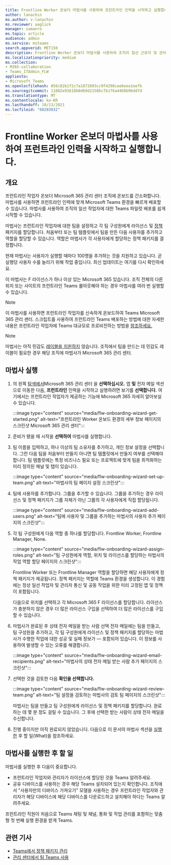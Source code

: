 ```yaml
---
title: Frontline Worker 온보더 마법사를 사용하여 프런트라인 인력을 시작하고 실행합니다.
author: lanachin
ms.author: v-lanachin
ms.reviewer: aaglick
manager: samanro
ms.topic: article
audience: admin
ms.service: msteams
search.appverid: MET150
description: Frontline Worker 온보더 마법사를 사용하여 조직의 일선 근로자 및 관리자에 Teams 환경을 빠르게 배포하는 방법에 대해 알아보고
ms.localizationpriority: medium
ms.collection:
- M365-collaboration
- Teams_ITAdmin_FLW
appliesto:
- Microsoft Teams
ms.openlocfilehash: 056c82b1f2c7a1872693cc9f4298cee6eea1eefb
ms.sourcegitcommit: 11882e93618b8d69d21586c7b1f6a4460b96dd7d
ms.translationtype: MT
ms.contentlocale: ko-KR
ms.lasthandoff: 10/13/2021
ms.locfileid: "60283032"
---
```

# <a name="use-the-frontline-worker-onboarding-wizard-to-get-your-frontline-workforce-up-and-running"></a>Frontline Worker 온보더 마법사를 사용하여 프런트라인 인력을 시작하고 실행합니다.

## <a name="overview"></a>개요

프런트라인 작업자 온보더 Microsoft 365 관리 센터 조직에 온보드를 간소화합니다. 마법사를 사용하면 프런트라인 인력에 맞게 Microsoft Teams 환경을 빠르게 배포할 수 있습니다. 마법사를 사용하여 조직의 일선 작업자에 대한 Teams 파일럿 배포를 쉽게 시작할 수 있습니다.

마법사는 프런트라인 작업자에 대한 팀을 설정하고 각 팀 구성원에게 라이선스 및 [정책](manage-policy-packages.md) 패키지를 할당합니다. 처음부터 또는 팀 템플릿에서 팀을 만든 다음 사용자를 추가하고 역할을 할당할 수 있습니다. [](get-started-with-teams-templates-in-the-admin-console.md) 역할은 마법사가 각 사용자에게 할당하는 정책 패키지를 결정합니다.

현재 마법사는 사용자가 실행할 때마다 100명을 추가하는 것을 지원하고 있습니다. 곧 실행당 사용자 수를 늘리기 위해 작업 중입니다. 최신 업데이트는 여기를 다시 확인하세요.

이 마법사는 F 라이선스가 하나 이상 있는 Microsoft 365 있습니다. 조직 전체의 다른 위치 또는 사이트의 프런트라인 Teams 롤아웃해야 하는 경우 마법사를 여러 번 실행할 수 있습니다.

> [!NOTE]
> 이 마법사를 사용하면 프런트라인 작업자를 신속하게 온보드하여 Teams Microsoft 365 관리 센터. 스크립트를 사용하여 프런트라인 Teams 배포하는 방법에 대한 자세한 내용은 프런트라인 작업자에 Teams 대규모로 프로비전하는 방법을 [참조하세요.](flw-scripted-deployment.md)

> [!NOTE]
> 마법사는 아직 민감도 [레이블을 지원하지](sensitivity-labels.md) 않습니다. 조직에서 팀을 만드는 데 민감도 레이블이 필요한 경우 해당 조직에 마법사가 Microsoft 365 관리 센터.

## <a name="run-the-wizard"></a>마법사 실행

1. 의 왼쪽 [탐색에서](https://admin.microsoft.com/)Microsoft 365 관리 센터 을 **선택하십시오.** 앱 **및** 전자 메일 섹션으로 이동한 다음, **프런트라인** 인력을 시작하고 실행하려면 보기를 **선택합니다.** 여기에서는 프런트라인 작업자가 제공하는 기능에 Microsoft 365 자세히 알아보실 수 있습니다.

    :::image type="content" source="media/flw-onboarding-wizard-get-started.png" alt-text="프런트라인 Worker 온보드 환경의 세부 정보 페이지의 스크린샷 Microsoft 365 관리 센터":::

2. 준비가 됐을 때 시작을 **선택하여** 마법사를 실행합니다.

3. 팀 이름을 입력하고, 하나 이상의 팀 소유자를 추가하고, 개인 정보 설정을 선택합니다. 그런 다음 팀을 처음부터 만들지 아니면 팀 템플릿에서 만들지 여부를 선택해야 합니다. 팀 템플릿에는 특정 비즈니스 필요 또는 프로젝트에 맞게 팀을 최적화하는 미리 정의된 채널 및 탭이 있습니다.

    :::image type="content" source="media/flw-onboarding-wizard-set-up-team.png" alt-text="마법사의 팀 페이지 설정 스크린샷":::

4. 팀에 사용자를 추가합니다. 그룹을 추가할 수 있습니다. 그룹을 추가하는 경우 라이선스 및 정책 패키지가 그룹 자체가 아닌 그룹의 각 사용자에게 직접 할당됩니다.

    :::image type="content" source="media/flw-onboarding-wizard-add-users.png" alt-text="팀에 사용자 및 그룹을 추가하는 마법사의 사용자 추가 페이지의 스크린샷":::

5. 각 팀 구성원에게 다음 역할 중 하나를 할당합니다. Frontline Worker, Frontline Manager, None. 
  
    :::image type="content" source="media/flw-onboarding-wizard-assign-roles.png" alt-text="팀 구성원에게 역할, 위치 및 라이선스를 할당하는 마법사의 작업 역할 할당 페이지의 스크린샷":::

    Frontline Worker 또는 Frontline Manager 역할을 할당하면 해당 사용자에게 정책 패키지가 제공됩니다. 정책 패키지는 역할에 Teams 환경을 생성합니다. 이 경험에는 정상 일선 작업자 및 관리자 통신 및 공동 작업을 위한 미리 고정된 앱 및 정책이 포함됩니다.

    다음으로 위치를 선택하고 각 Microsoft 365 F 라이선스를 할당합니다. 라이선스가 충분하지 않은 경우 더 많은  라이선스 구입을 선택하여 더 많은 라이선스를 구입할 수 있습니다.  

6. 마법사가 완료된 후 상태 전자 메일을 받는 사람 선택 전자 메일에는 팀을 만들고, 팀 구성원을 추가하고, 각 팀 구성원에게 라이선스 및 정책 패키지를 할당하는 마법사가 수행한 작업에 대한 성공 및 실패 정보가 &mdash; 포함되어 있습니다. 이 정보를 사용하여 발생할 수 있는 오류를 해결합니다.

    :::image type="content" source="media/flw-onboarding-wizard-email-recipients.png" alt-text="마법사의 상태 전자 메일 받는 사람 추가 페이지의 스크린샷":::

7. 선택한 것을 검토한 다음 **확인을 선택합니다.**

    :::image type="content" source="media/flw-onboarding-wizard-review-team.png" alt-text="팀 설정을 검토하는 마법사의 검토 팀 페이지의 스크린샷":::

    마법사는 팀을 만들고 팀 구성원에게 라이선스 및 정책 패키지를 할당합니다. 완료하는 데 몇 분 정도 걸릴 수 있습니다. 그 후에 선택한 받는 사람이 상태 전자 메일을 수신합니다.

8. 진행 중이지만 아직 완료되지 않았습니다. 다음으로 이 문서의 마법사 섹션을 [실행한](#what-to-do-after-running-the-wizard) 후 할 일(What)을 참조하세요.

## <a name="what-to-do-after-running-the-wizard"></a>마법사를 실행한 후 할 일

마법사를 실행한 후 다음이 중요합니다.

- 프런트라인 작업자와 관리자가 라이선스에 할당된 것을 Teams 알려주세요.
- 공유 디바이스를 사용하는 경우 해당 Teams 설치되어 있는지 확인합니다. 조직에서 "사용자만의 디바이스 가져오기" 모델을 사용하는 경우 프런트라인 작업자와 관리자가 해당 디바이스에 해당 디바이스를 다운로드하고 설치해야 하다는 Teams 알려주세요.

프런트라인 직원이 처음으로 Teams 채팅 및 채널, 통화 및 작업 관리를 포함하는 맞춤형 첫 번째 실행 환경을 받게 Teams.

## <a name="related-articles"></a>관련 기사

- [Teams에서 정책 패키지 관리](manage-policy-packages.md)
- [관리 센터에서 팀 Teams 사용](get-started-with-teams-templates-in-the-admin-console.md)
